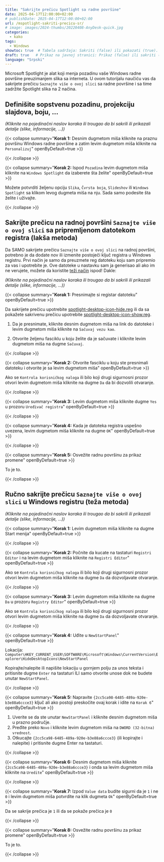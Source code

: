 ```yaml
---
title: "Sakrijte prečicu Spotlight sa radne površine"
date: 2025-04-17T12:00:00+02:00
# publishDate: 2025-04-17T12:00:00+02:00
url: /mspotlight-sakriti-precicu-sr/
# image: images/2024-thumbs/20220408-AnyDesk-quick.jpg
categories: 
  - kako
tags: 
  - Windows
showtoc: true  # Tabela sadržaja: Sakriti (false) ili pokazati (true).
draft: true   # Prikaz na javnoj stranici: Prikaz (false) ili sakriti (true).
language: "Srpski"
---
```


Microsoft Spotlight je alat koji menja pozadinu vaše Windows radne površine preuzimanjem slika sa interneta. U ovom tutorijalu naučiću vas da sakrijete prečicu `Saznajte više o ovoj slici`  sa radne površine i sa time zadržite Spotlight slika na 2 načina.

## Definišite sopstvenu pozadinu, projekciju slajdova, boju, ...

*(Kliknite na pojedinačni naslov koraka ili trougao da bi sakrili ili prikazali detalje (slike, informacije, ...))*

{{< collapse summary="**Korak 1:** Desnim dugmetom miša kliknite na praznu površinu Windows radne površine a zatim levim dugmetom miša kliknite na `Personalizuj`" openByDefault=true >}}

 

{{< /collapse >}}

{{< collapse summary="**Korak 2:** Ispod `Pozadina` levim dugmetom miša kliknite na `Windows Spotlight` da izaberete šta želite" openByDefault=true >}}

 Možete potvrditi željenu opciju `Slika`, `Čvrsta boja`, `Slideshov` ili `Windows Spotlight` sa klikom levog dugmeta miša na nju. Sada samo podesite šta želite i uživajte.

{{< /collapse >}}

## Sakrijte prečicu na radnoj površini `Saznajte više o ovoj slici` sa pripremljenom datotekom registra (lakša metoda)

Da SAMO sakrijete prečicu `Saznajte više o ovoj slici` na radnoj površini, potrebno je da dodate nov ili izmenite postoječi ključ registra u Windows registru. Prvi način je samo da preuzmete reg datoteku koju sam pripremio za vas i upotrebite je. Ove datoteke u nastavku sam ja generisao ali ako im ne verujete, možete da koristite [teži način](#ručno-sakrijte-prečicu-saznajte-više-o-ovoj-slici-u-windows-registru-teža-metoda "Kliknite/tapnite da biste prešli na sledeći odeljak!") ispod! Dakle:

*(Kliknite na pojedinačni naslov koraka ili trougao da bi sakrili ili prikazali detalje (slike, informacije, ...))*

{{< collapse summary="**Korak 1:** Presnimajte si registar datoteku" openByDefault=true >}}

 Da sakrijete prečicu upotrebite [spotlight-desktop-icon-hide.reg](/scripts/spotlight-desktop-icon-hide.reg "Kliknite/tapnite za prenos datoteke!") ili da sa pokažete sakrivenu prečicu upotrebite [spotlight-desktop-icon-show.reg](/scripts/spotlight-desktop-icon-show.reg "Kliknite/tapnite za prenos datoteke!").

 1. Da je presnimate, kliknite desnim dugmetom miša na link do datoteke i levim dugmetom miša kliknite na `Sačuvaj vezu kao`.

    

 2. Otvorite željenu fasciklu u koju želite da je sačuvate i kliknite levim dugmetom miša na dugme `Sačuvaj`.



{{< /collapse >}}

{{< collapse summary="**Korak 2:** Otvorite fasciklu u koju ste presnimali datoteku i otvorite je sa levim dugmetom miša" openByDefault=true >}}

  Ako se `Kontrola korisničkog naloga` ili bilo koji drugi sigurnosni prozor otvori levim dugmetom miša kliknite na dugme `Da` da bi dozvolili otvaranje.

{{< /collapse >}}

{{< collapse summary="**Korak 3:** Levim dugmetom miša kliknite dugme `Yes` u prozoru `Uređivač registra`" openByDefault=true >}}



{{< /collapse >}}

{{< collapse summary="**Korak 4:** Kada je datoteka registra uspešno uvezena, levim dugmetom miša kliknite na dugme `OK`" openByDefault=true >}}

  

{{< /collapse >}}

{{< collapse summary="**Korak 5:** Osvežite radnu površinu za prikaz promene" openByDefault=true >}}

  To je to.

{{< /collapse >}}


## Ručno sakrijte prečicu `Saznajte više o ovoj slici` u Windows registru (teža metoda)

*(Kliknite na pojedinačni naslov koraka ili trougao da bi sakrili ili prikazali detalje (slike, informacije, ...))*

{{< collapse summary="**Korak 1:** Levim dugmetom miša kliknite na dugme Start menija" openByDefault=true >}}



{{< /collapse >}}

{{< collapse summary="**Korak 2:** Počnite da kucate na tastaturi `Registri Editor` i na levim dugmetom miša kliknite na `Registri Editor`" openByDefault=true >}}

  Ako se `Kontrola korisničkog naloga` ili bilo koji drugi sigurnosni prozor otvori levim dugmetom miša kliknite na dugme `Da` da dozvoljavate otvaranje.

{{< /collapse >}}

{{< collapse summary="**Korak 3:** Levim dugmetom miša kliknite na dugme `Da` u prozoru `Registry Editor`" openByDefault=true >}}

  Ako se `Kontrola korisničkog naloga` ili bilo koji drugi sigurnosni prozor otvori levim dugmetom miša kliknite na dugme `Da` da dozvoljavate otvaranje.

{{< /collapse >}}

{{< collapse summary="**Korak 4:** Uđite u `NewStartPanel`" openByDefault=true >}}

  Lokacija: `Computer\HKEY_CURRENT_USER\SOFTWARE\Microsoft\Windows\CurrentVersion\Explorer\HideDesktopIcons\NewStartPanel`

  Kopirajte/nalepite ili napišite lokaciju u gornjem polju za unos teksta i pritisnite dugme `Enter` na tastaturi ILI samo otvorite unose dok ne budete unutar `NewStartPanel`.

{{< /collapse >}}

{{< collapse summary="**Korak 5:** Napravite `{2cc5ca98-6485-489a-920e-b3e88a6ccce3}` ključ ali ako postoji preskočite ovaj korak i idite na `Korak 6`" openByDefault=true >}}

  1. Uverite se da ste unutar `NewStartPanel` i kliknite desnim dugmetom miša u prazno područje.
  2. Pređite preko `Novo` i kliknite levim dugmetom miša na `DWORD (32-bitna) vrednost`.
  3. Otkucajte `{2cc5ca98-6485-489a-920e-b3e88a6ccce3}` (ili kopirajte i nalepite) i pritisnite dugme Enter na tastaturi.

{{< /collapse >}}

{{< collapse summary="**Korak 6:** Desnim dugmetom miša kliknite `{2cc5ca98-6485-489a-920e-b3e88a6ccce3}` i onda sa levim dugmetom miša kliknite na `Uredite`" openByDefault=true >}}

 

{{< /collapse >}}

{{< collapse summary="**Korak 7:** Izpod `Value data` budite sigurni da je `1` i ne `0` i levim dugmetom miša potvrdite na klik dugmeta `Ok`" openByDefault=true >}}

  Da se sakrije prečica je `1` ili da se pokaže prečica je `0`

{{< /collapse >}}

{{< collapse summary="**Korak 8:** Osvežite radnu površinu za prikaz promene" openByDefault=true >}}

  To je to.

{{< /collapse >}}

<!--*(Kliknite na pojedinačni korak ili trougao da bi sakrili ili prikazali detalje (slike, informacije, ...))*

{{< collapse summary="**Korak 1:** TEXTHERE" openByDefault=true >}}

   

{{< /collapse >}}

[]( "Click/tap to open the site!")
![](/images/social-logos/X.png)

## Video verzija

{{< youtube "" >}}-->
